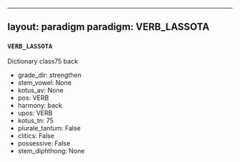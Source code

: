 
---
layout: paradigm
paradigm: VERB_LASSOTA
---
### ` VERB_LASSOTA `

Dictionary class75 back
* grade_dir: strengthen
* stem_vowel: None
* kotus_av: None
* pos: VERB
* harmony: back
* upos: VERB
* kotus_tn: 75
* plurale_tantum: False
* clitics: False
* possessive: False
* stem_diphthong: None
